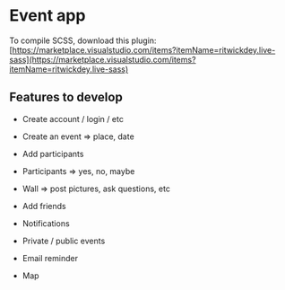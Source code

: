 # Event app

To compile SCSS, download this plugin: [https://marketplace.visualstudio.com/items?itemName=ritwickdey.live-sass](https://marketplace.visualstudio.com/items?itemName=ritwickdey.live-sass)

## Features to develop

-   Create account / login / etc
-   Create an event => place, date
-   Add participants
-   Participants => yes, no, maybe

-   Wall => post pictures, ask questions, etc
-   Add friends
-   Notifications
-   Private / public events
-   Email reminder
-   Map
